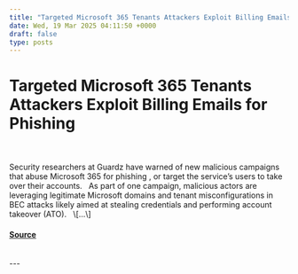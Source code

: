 ```yaml
---
title: "Targeted Microsoft 365 Tenants Attackers Exploit Billing Emails for Phishing"
date: Wed, 19 Mar 2025 04:11:50 +0000
draft: false
type: posts
---
```

# Targeted Microsoft 365 Tenants Attackers Exploit Billing Emails for Phishing

<br/>

<br/>
Security researchers at Guardz have warned of new malicious campaigns that abuse Microsoft 365 for phishing , or target the service’s users to take over their accounts.   As part of one campaign, malicious actors are leveraging legitimate Microsoft domains and tenant misconfigurations in BEC attacks likely aimed at stealing credentials and performing account takeover (ATO).   \[...\]

#### [Source](https://informationsecuritybuzz.com/targeted-microsoft-365-tenant-phishing/)

<br/>
---
